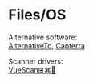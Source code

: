 # Files/OS

Alternative software:  
[AlternativeTo](https://alternativeto.net/),
[Capterra](https://www.capterra.com/)

Scanner drivers:  
[VueScan⊞⌘🐧](https://www.hamrick.com/)
